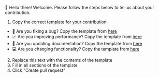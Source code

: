 👋 Hello there! Welcome. Please follow the steps below to tell us about your contribution.

1. Copy the correct template for your contribution
  - 🐛 Are you fixing a bug? Copy the template from [here](documentation/pull_request_templates/bug_report.md)
  - 📈 Are you improving performance? Copy the template from [here](documentation/pull_request_templates/performance_improvement.md)
  - 📝 Are you updating documentation? Copy the template from [here](documentation/pull_request_templates/documentation_improvement.md)
  - 💻 Are you changing functionality? Copy the template from [here](documentation/pull_request_templates/changing_functionality.md)
2. Replace this text with the contents of the template
3. Fill in all sections of the template
4. Click "Create pull request"